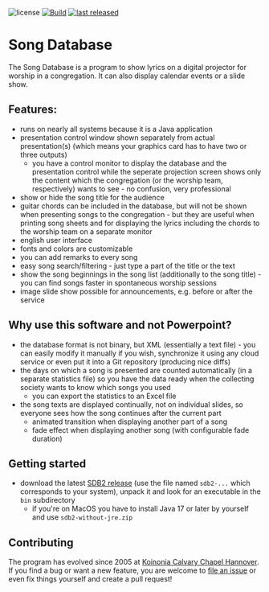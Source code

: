 ![license](https://img.shields.io/github/license/mathisdt/sdb2.svg?style=flat) [![Build](https://github.com/mathisdt/sdb2/actions/workflows/build.yaml/badge.svg)](https://github.com/mathisdt/sdb2/actions) [![last released](https://img.shields.io/github/release-date/mathisdt/sdb2.svg?label=last%20released&style=flat)](https://github.com/mathisdt/sdb2/releases)

# Song Database

The Song Database is a program to show lyrics on a digital projector for worship in a congregation.
It can also display calendar events or a slide show.

## Features:

- runs on nearly all systems because it is a Java application
- presentation control window shown separately from actual presentation(s) (which means your graphics
  card has to have two or three outputs)
  - you have a control monitor to display the database and the presentation control while the seperate
    projection screen shows only the content which the congregation (or the worship team, respectively)
    wants to see - no confusion, very professional
- show or hide the song title for the audience
- guitar chords can be included in the database, but will not be shown when presenting songs to the
  congregation - but they are useful when printing song sheets and for displaying the lyrics including
  the chords to the worship team on a separate monitor
- english user interface
- fonts and colors are customizable
- you can add remarks to every song
- easy song search/filtering - just type a part of the title or the text
- show the song beginnings in the song list (additionally to the song title) - you can find songs faster
  in spontaneous worship sessions
- image slide show possible for announcements, e.g. before or after the service

## Why use this software and not Powerpoint?

- the database format is not binary, but XML (essentially a text file) - you can easily modify it manually
  if you wish, synchronize it using any cloud service or even put it into a Git repository (producing nice diffs)
- the days on which a song is presented are counted automatically (in a separate statistics file)
  so you have the data ready when the collecting society wants to know which songs you used
  - you can export the statistics to an Excel file
- the song texts are displayed continually, not on individual slides, so everyone sees how the song continues
  after the current part
  - animated transition when displaying another part of a song
  - fade effect when displaying another song (with configurable fade duration)

## Getting started

- download the latest [SDB2 release](https://github.com/mathisdt/sdb2/releases/latest)
  (use the file named `sdb2-...` which corresponds to your system), unpack it
  and look for an executable in the `bin` subdirectory
  - if you're on MacOS you have to install Java 17 or later by yourself and use `sdb2-without-jre.zip`

## Contributing

The program has evolved since 2005 at [Koinonia Calvary Chapel Hannover](https://koinonia.church).
If you find a bug or want a new feature, you are welcome to [file an issue](https://github.com/mathisdt/sdb2/issues)
or even fix things yourself and create a pull request!
